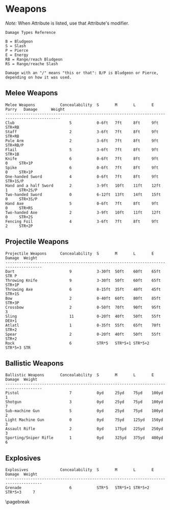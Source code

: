 # Weapons #
*Note:* When Attribute is listed, use that Attribute's modifier.

	Damage Types Reference
	
	B = Bludgeon
	S = Slash
	P = Pierce
	E = Energy
	RB = Range/reach Bludgeon
	RS = Range/reache Slash

	Damage with an "/" means "this or that": B/P is Bludgeon or Pierce, depending on how it was used.

## Melee Weapons ##

	Melee Weapons			Concealability	S		M		L		E	Parry	Damage		Weight
	----------------------------------------------------------------------------------------------
	Club						5			0-6ft	7ft		8ft		9ft			STR+RB
	Staff						2			3-6ft	7ft		8ft		9ft			STR+RB
	Pole Arm					2			3-6ft	7ft		8ft		9ft			STR+RB/P
	Flail						5			3-6ft	7ft		8ft		9ft			STR+1B
	Knife						6			0-6ft	7ft		8ft		9ft	  0		STR+1P
	Spike						6			0-6ft	7ft		8ft		9ft	  0		STR+1P
	One-handed Sword			4			0-6ft	7ft		8ft		9ft	  		STR+1S/P
	Hand and a half Sword		2			3-9ft	10ft	11ft	12ft  1		STR+2S/P
	Two-handed Sword			0			6-12ft	13ft	14ft	15ft  0		STR+3S/P
	Hand Axe					5			0-6ft	7ft		8ft		9ft	  0		STR+RS
	Two-handed Axe				2			3-9ft	10ft	11ft	12ft  0		STR+2S
	Fencing Foil				4			3-6ft	7ft		8ft		9ft	  2		STR+2P

## Projectile Weapons ##

	Projectile Weapons		Concealability	S		M		L		E		Damage	Weight
	--------------------------------------------------------------------------------------
	Dart						9			3-30ft	50ft	60ft	65ft	STR P
	Throwing Knife				9			3-30ft	50ft	60ft	65ft	STR+1P
	Throwing Axe				6			0-15ft	35ft	40ft	45ft	STR+1S
	Bow							2			0-40ft	60ft	80ft	85ft	STR+3P
	Crossbow					2			0-50ft	70ft	90ft	95ft	3
	Sling						11			0-20ft	40ft	50ft	55ft	DEX+1
	Atlatl						1			0-35ft	55ft	65ft	70ft	STR+2
	Spear						2			0-20ft	40ft	50ft	55ft	STR+2
	Rock						6			STR*5	STR*5+1	STR*5+2	STR*5+3	STR

## Ballistic Weapons ##

	Ballistic Weapons		Concealability	S		M		L		E		Damage	Weight
	--------------------------------------------------------------------------------------
	Pistol						7			0yd		25yd	75yd	100yd		1
	Shotgun						3			0yd		25yd	75yd	100yd		7
	Sub-machine Gun				5			0yd		25yd	75yd	100yd		2
	Light Machine Gun			0			0yd		75yd	125yd	150yd		3
	Assault Rifle				2			0yd		175yd	225yd	250yd		3
	Sporting/Sniper Rifle		1			0yd		325yd	375yd	400yd		6

## Explosives ##

	Explosives				Concealability	S		M		L		E		Damage	Weight
	--------------------------------------------------------------------------------------
	Grenade						6			STR*5	STR*5+1	STR*5+2	STR*5+3		7

\pagebreak

